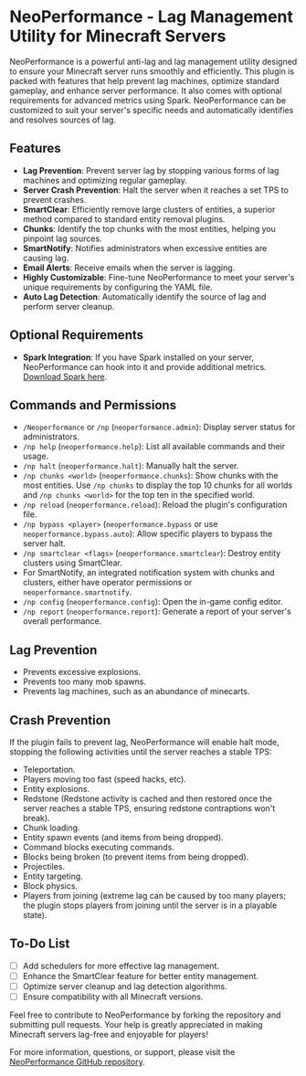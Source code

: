 # NeoPerformance - Lag Management Utility for Minecraft Servers

NeoPerformance is a powerful anti-lag and lag management utility designed to ensure your Minecraft server runs smoothly and efficiently. This plugin is packed with features that help prevent lag machines, optimize standard gameplay, and enhance server performance. It also comes with optional requirements for advanced metrics using Spark. NeoPerformance can be customized to suit your server's specific needs and automatically identifies and resolves sources of lag.

## Features

- **Lag Prevention**: Prevent server lag by stopping various forms of lag machines and optimizing regular gameplay.
- **Server Crash Prevention**: Halt the server when it reaches a set TPS to prevent crashes.
- **SmartClear**: Efficiently remove large clusters of entities, a superior method compared to standard entity removal plugins.
- **Chunks**: Identify the top chunks with the most entities, helping you pinpoint lag sources.
- **SmartNotify**: Notifies administrators when excessive entities are causing lag.
- **Email Alerts**: Receive emails when the server is lagging.
- **Highly Customizable**: Fine-tune NeoPerformance to meet your server's unique requirements by configuring the YAML file.
- **Auto Lag Detection**: Automatically identify the source of lag and perform server cleanup.

## Optional Requirements

- **Spark Integration**: If you have Spark installed on your server, NeoPerformance can hook into it and provide additional metrics. [Download Spark here](#).

## Commands and Permissions

- `/Neoperformance` or `/np` (`neoperformance.admin`): Display server status for administrators.
- `/np help` (`neoperformance.help`): List all available commands and their usage.
- `/np halt` (`neoperformance.halt`): Manually halt the server.
- `/np chunks <world>` (`neoperformance.chunks`): Show chunks with the most entities. Use `/np chunks` to display the top 10 chunks for all worlds and `/np chunks <world>` for the top ten in the specified world.
- `/np reload` (`neoperformance.reload`): Reload the plugin's configuration file.
- `/np bypass <player>` (`neoperformance.bypass` or use `neoperformance.bypass.auto`): Allow specific players to bypass the server halt.
- `/np smartclear <flags>` (`neoperformance.smartclear`): Destroy entity clusters using SmartClear.
- For SmartNotify, an integrated notification system with chunks and clusters, either have operator permissions or `neoperformance.smartnotify`.
- `/np config` (`neoperformance.config`): Open the in-game config editor.
- `/np report` (`neoperformance.report`): Generate a report of your server's overall performance.

## Lag Prevention

- Prevents excessive explosions.
- Prevents too many mob spawns.
- Prevents lag machines, such as an abundance of minecarts.

## Crash Prevention

If the plugin fails to prevent lag, NeoPerformance will enable halt mode, stopping the following activities until the server reaches a stable TPS:

- Teleportation.
- Players moving too fast (speed hacks, etc).
- Entity explosions.
- Redstone (Redstone activity is cached and then restored once the server reaches a stable TPS, ensuring redstone contraptions won't break).
- Chunk loading.
- Entity spawn events (and items from being dropped).
- Command blocks executing commands.
- Blocks being broken (to prevent items from being dropped).
- Projectiles.
- Entity targeting.
- Block physics.
- Players from joining (extreme lag can be caused by too many players; the plugin stops players from joining until the server is in a playable state).

## To-Do List

- [ ] Add schedulers for more effective lag management.
- [ ] Enhance the SmartClear feature for better entity management.
- [ ] Optimize server cleanup and lag detection algorithms.
- [ ] Ensure compatibility with all Minecraft versions.

Feel free to contribute to NeoPerformance by forking the repository and submitting pull requests. Your help is greatly appreciated in making Minecraft servers lag-free and enjoyable for players!

For more information, questions, or support, please visit the [NeoPerformance GitHub repository](https://github.com/KyTDK/NeoPerformance).
